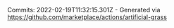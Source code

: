 Commits: 2022-02-19T11:32:15.301Z - Generated via https://github.com/marketplace/actions/artificial-grass
<br>

